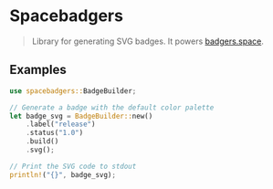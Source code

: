 # Spacebadgers
> Library for generating SVG badges. It powers [badgers.space](https://badgers.space).

## Examples
```rust
use spacebadgers::BadgeBuilder;

// Generate a badge with the default color palette
let badge_svg = BadgeBuilder::new()
    .label("release")
    .status("1.0")
    .build()
    .svg();

// Print the SVG code to stdout
println!("{}", badge_svg);
```
